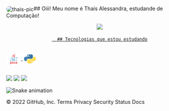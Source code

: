 <img align="center" alt="thais-pic" height="160" style="border-radius:50px;" src="https://picrew.me/shareImg/org/202206/395214_crQBypHc.png">## Oiii! Meu nome é Thaís Alessandra, estudande de Computação!
<div align="center">
  <a href="https://github.com/Thaisalessandra">
  <img height="180em" src="https://github-readme-stats.vercel.app/api?username=Thaisalessandra&show_icons=true&theme=dracula&include_all_commits=true&count_private=true"/>
  
    
      ## Tecnologias que estou estudando
    
</div>
<div style="display: inline_block"><br>
   <img align="center" alt="thais-java" height="30" width="40" src="https://raw.githubusercontent.com/devicons/devicon/1119b9f84c0290e0f0b38982099a2bd027a48bf1/icons/java/java-original-wordmark.svg">
  <img align="center" alt="thais-Python" height="30" width="40" src="https://raw.githubusercontent.com/devicons/devicon/master/icons/python/python-original.svg"> 

</div>
  
  ##
 
<div> 
 
  <a href="https://www.instagram.com/neuroticathais/" target="_blank"><img src="https://img.shields.io/badge/-Instagram-%23E4405F?style=for-the-badge&logo=instagram&logoColor=white" target="_blank"></a>
  <a href = "mailto:taaysalessandra@gmail.com"><img src="https://img.shields.io/badge/-Gmail-%23333?style=for-the-badge&logo=gmail&logoColor=white" target="_blank"></a>
  <a href="https://www.linkedin.com/in/thais-alessandra-de-souza-costa-49a73614b/" target="_blank"><img src="https://img.shields.io/badge/-LinkedIn-%230077B5?style=for-the-badge&logo=linkedin&logoColor=white" target="_blank"></a> 

 
![Snake animation](https://github.com/Thaisalessandra/Thaisalessandra/blob/output/github-contribution-grid-snake.svg)
 
</div>
© 2022 GitHub, Inc.
Terms
Privacy
Security
Status
Docs
